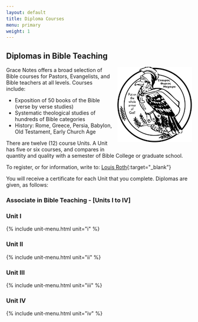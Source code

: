 ```yaml
---
layout: default
title: Diploma Courses
menu: primary
weight: 1
---
```


## Diplomas in Bible Teaching

<img style="float: right; max-width: 40%; margin: 0 0 1em 1em;" src="/assets/img/logo.png" width="300" />
Grace Notes offers a broad selection of Bible courses for Pastors, Evangelists, and Bible teachers at all levels. Courses include:

* Exposition of 50 books of the Bible (verse by verse studies)
* Systematic theological studies of hundreds of Bible categories
* History: Rome, Greece, Persia, Babylon, Old Testament, Early Church Age

There are twelve (12) course Units. A Unit has five or six courses, and compares in quantity and quality with a semester of Bible College or graduate school.

To register, or for information, write to: [Louis Roth](mailto:bizopp06@gmail.com){:target="_blank"}

You will receive a certificate for each Unit that you complete. Diplomas are given, as follows:

### Associate in Bible Teaching - [Units I to IV]

<div class="row unit-menus">

<div class="col-sm-3">
<h3>Unit I</h3>
{% include unit-menu.html unit="i" %}
</div>
<div class="col-sm-3">
<h3>Unit II</h3>
{% include unit-menu.html unit="ii" %}
</div>
<div class="col-sm-3">
<h3>Unit III</h3>
{% include unit-menu.html unit="iii" %}
</div>
<div class="col-sm-3">
<h3>Unit IV</h3>
{% include unit-menu.html unit="iv" %}
</div>

